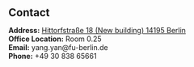 <h2 style="margin: 60px 0px 10px;">Contact</h2>

<p><strong>Address:</strong> <a href="https://maps.app.goo.gl/jivGc4a1XTVo9oB96">Hittorfstraße 18 (New building) 14195 Berlin</a>
<br />
<strong>Office Location:</strong> Room 0.25 
<br />
<strong>Email:</strong> <email>yang.yan@fu-berlin.de</email>
<br />
<strong>Phone:</strong> +49 30 838 65661</p>
